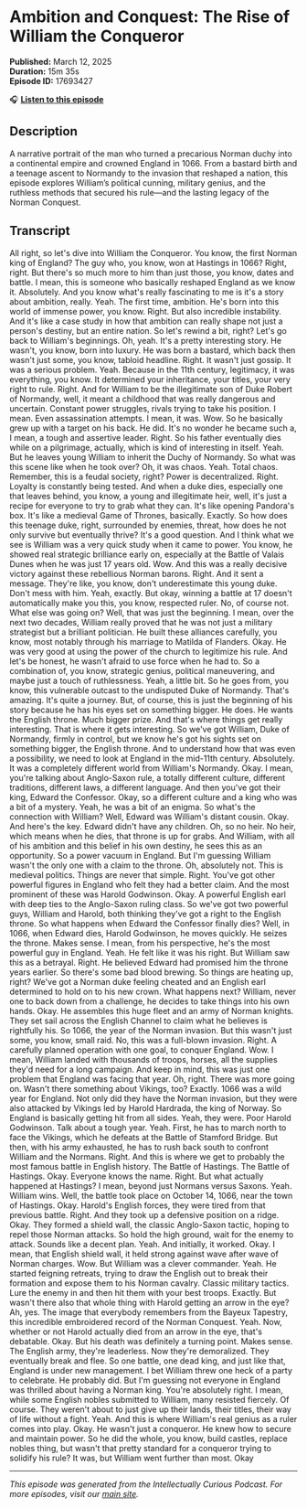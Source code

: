 # Ambition and Conquest: The Rise of William the Conqueror

**Published:** March 12, 2025  
**Duration:** 15m 35s  
**Episode ID:** 17693427

🎧 **[Listen to this episode](https://intellectuallycurious.buzzsprout.com/2529712/episodes/17693427-ambition-and-conquest-the-rise-of-william-the-conqueror)**

## Description

A narrative portrait of the man who turned a precarious Norman duchy into a continental empire and crowned England in 1066. From a bastard birth and a teenage ascent to Normandy to the invasion that reshaped a nation, this episode explores William’s political cunning, military genius, and the ruthless methods that secured his rule—and the lasting legacy of the Norman Conquest.

## Transcript

All right, so let's dive into William the Conqueror. You know, the first Norman king of England? The guy who, you know, won at Hastings in 1066? Right, right. But there's so much more to him than just those, you know, dates and battle. I mean, this is someone who basically reshaped England as we know it. Absolutely. And you know what's really fascinating to me is it's a story about ambition, really. Yeah. The first time, ambition. He's born into this world of immense power, you know. Right. But also incredible instability. And it's like a case study in how that ambition can really shape not just a person's destiny, but an entire nation. So let's rewind a bit, right? Let's go back to William's beginnings. Oh, yeah. It's a pretty interesting story. He wasn't, you know, born into luxury. He was born a bastard, which back then wasn't just some, you know, tabloid headline. Right. It wasn't just gossip. It was a serious problem. Yeah. Because in the 11th century, legitimacy, it was everything, you know. It determined your inheritance, your titles, your very right to rule. Right. And for William to be the illegitimate son of Duke Robert of Normandy, well, it meant a childhood that was really dangerous and uncertain. Constant power struggles, rivals trying to take his position. I mean. Even assassination attempts. I mean, it was. Wow. So he basically grew up with a target on his back. He did. It's no wonder he became such a, I mean, a tough and assertive leader. Right. So his father eventually dies while on a pilgrimage, actually, which is kind of interesting in itself. Yeah. But he leaves young William to inherit the Duchy of Normandy. So what was this scene like when he took over? Oh, it was chaos. Yeah. Total chaos. Remember, this is a feudal society, right? Power is decentralized. Right. Loyalty is constantly being tested. And when a duke dies, especially one that leaves behind, you know, a young and illegitimate heir, well, it's just a recipe for everyone to try to grab what they can. It's like opening Pandora's box. It's like a medieval Game of Thrones, basically. Exactly. So how does this teenage duke, right, surrounded by enemies, threat, how does he not only survive but eventually thrive? It's a good question. And I think what we see is William was a very quick study when it came to power. You know, he showed real strategic brilliance early on, especially at the Battle of Valais Dunes when he was just 17 years old. Wow. And this was a really decisive victory against these rebellious Norman barons. Right. And it sent a message. They're like, you know, don't underestimate this young duke. Don't mess with him. Yeah, exactly. But okay, winning a battle at 17 doesn't automatically make you this, you know, respected ruler. No, of course not. What else was going on? Well, that was just the beginning. I mean, over the next two decades, William really proved that he was not just a military strategist but a brilliant politician. He built these alliances carefully, you know, most notably through his marriage to Matilda of Flanders. Okay. He was very good at using the power of the church to legitimize his rule. And let's be honest, he wasn't afraid to use force when he had to. So a combination of, you know, strategic genius, political maneuvering, and maybe just a touch of ruthlessness. Yeah, a little bit. So he goes from, you know, this vulnerable outcast to the undisputed Duke of Normandy. That's amazing. It's quite a journey. But, of course, this is just the beginning of his story because he has his eyes set on something bigger. He does. He wants the English throne. Much bigger prize. And that's where things get really interesting. That is where it gets interesting. So we've got William, Duke of Normandy, firmly in control, but we know he's got his sights set on something bigger, the English throne. And to understand how that was even a possibility, we need to look at England in the mid-11th century. Absolutely. It was a completely different world from William's Normandy. Okay. I mean, you're talking about Anglo-Saxon rule, a totally different culture, different traditions, different laws, a different language. And then you've got their king, Edward the Confessor. Okay, so a different culture and a king who was a bit of a mystery. Yeah, he was a bit of an enigma. So what's the connection with William? Well, Edward was William's distant cousin. Okay. And here's the key. Edward didn't have any children. Oh, so no heir. No heir, which means when he dies, that throne is up for grabs. And William, with all of his ambition and this belief in his own destiny, he sees this as an opportunity. So a power vacuum in England. But I'm guessing William wasn't the only one with a claim to the throne. Oh, absolutely not. This is medieval politics. Things are never that simple. Right. You've got other powerful figures in England who felt they had a better claim. And the most prominent of these was Harold Godwinson. Okay. A powerful English earl with deep ties to the Anglo-Saxon ruling class. So we've got two powerful guys, William and Harold, both thinking they've got a right to the English throne. So what happens when Edward the Confessor finally dies? Well, in 1066, when Edward dies, Harold Godwinson, he moves quickly. He seizes the throne. Makes sense. I mean, from his perspective, he's the most powerful guy in England. Yeah. He felt like it was his right. But William saw this as a betrayal. Right. He believed Edward had promised him the throne years earlier. So there's some bad blood brewing. So things are heating up, right? We've got a Norman duke feeling cheated and an English earl determined to hold on to his new crown. What happens next? William, never one to back down from a challenge, he decides to take things into his own hands. Okay. He assembles this huge fleet and an army of Norman knights. They set sail across the English Channel to claim what he believes is rightfully his. So 1066, the year of the Norman invasion. But this wasn't just some, you know, small raid. No, this was a full-blown invasion. Right. A carefully planned operation with one goal, to conquer England. Wow. I mean, William landed with thousands of troops, horses, all the supplies they'd need for a long campaign. And keep in mind, this was just one problem that England was facing that year. Oh, right. There was more going on. Wasn't there something about Vikings, too? Exactly. 1066 was a wild year for England. Not only did they have the Norman invasion, but they were also attacked by Vikings led by Harold Hardrada, the king of Norway. So England is basically getting hit from all sides. Yeah, they were. Poor Harold Godwinson. Talk about a tough year. Yeah. First, he has to march north to face the Vikings, which he defeats at the Battle of Stamford Bridge. But then, with his army exhausted, he has to rush back south to confront William and the Normans. Right. And this is where we get to probably the most famous battle in English history. The Battle of Hastings. The Battle of Hastings. Okay. Everyone knows the name. Right. But what actually happened at Hastings? I mean, beyond just Normans versus Saxons. Yeah. William wins. Well, the battle took place on October 14, 1066, near the town of Hastings. Okay. Harold's English forces, they were tired from that previous battle. Right. And they took up a defensive position on a ridge. Okay. They formed a shield wall, the classic Anglo-Saxon tactic, hoping to repel those Norman attacks. So hold the high ground, wait for the enemy to attack. Sounds like a decent plan. Yeah. And initially, it worked. Okay. I mean, that English shield wall, it held strong against wave after wave of Norman charges. Wow. But William was a clever commander. Yeah. He started feigning retreats, trying to draw the English out to break their formation and expose them to his Norman cavalry. Classic military tactics. Lure the enemy in and then hit them with your best troops. Exactly. But wasn't there also that whole thing with Harold getting an arrow in the eye? Ah, yes. The image that everybody remembers from the Bayeux Tapestry, this incredible embroidered record of the Norman Conquest. Yeah. Now, whether or not Harold actually died from an arrow in the eye, that's debatable. Okay. But his death was definitely a turning point. Makes sense. The English army, they're leaderless. Now they're demoralized. They eventually break and flee. So one battle, one dead king, and just like that, England is under new management. I bet William threw one heck of a party to celebrate. He probably did. But I'm guessing not everyone in England was thrilled about having a Norman king. You're absolutely right. I mean, while some English nobles submitted to William, many resisted fiercely. Of course. They weren't about to just give up their lands, their titles, their way of life without a fight. Yeah. And this is where William's real genius as a ruler comes into play. Okay. He wasn't just a conqueror. He knew how to secure and maintain power. So he did the whole, you know, build castles, replace nobles thing, but wasn't that pretty standard for a conqueror trying to solidify his rule? It was, but William went further than most. Okay

---
*This episode was generated from the Intellectually Curious Podcast. For more episodes, visit our [main site](https://intellectuallycurious.buzzsprout.com).*
